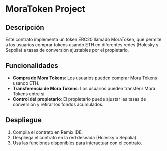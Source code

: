 # MoraToken Project

## Descripción
Este contrato implementa un token ERC20 llamado MoraToken, que permite a los usuarios comprar tokens usando ETH en diferentes redes (Holesky y Sepolia) a tasas de conversión ajustables por el propietario.

## Funcionalidades
- **Compra de Mora Tokens**: Los usuarios pueden comprar Mora Tokens usando ETH.
- **Transferencia de Mora Tokens**: Los usuarios pueden transferir Mora Tokens entre sí.
- **Control del propietario**: El propietario puede ajustar las tasas de conversión y retirar los fondos acumulados.

## Despliegue
1. Compila el contrato en Remix IDE.
2. Despliega el contrato en la red deseada (Holesky o Sepolia).
3. Usa las funciones disponibles para interactuar con el contrato.
